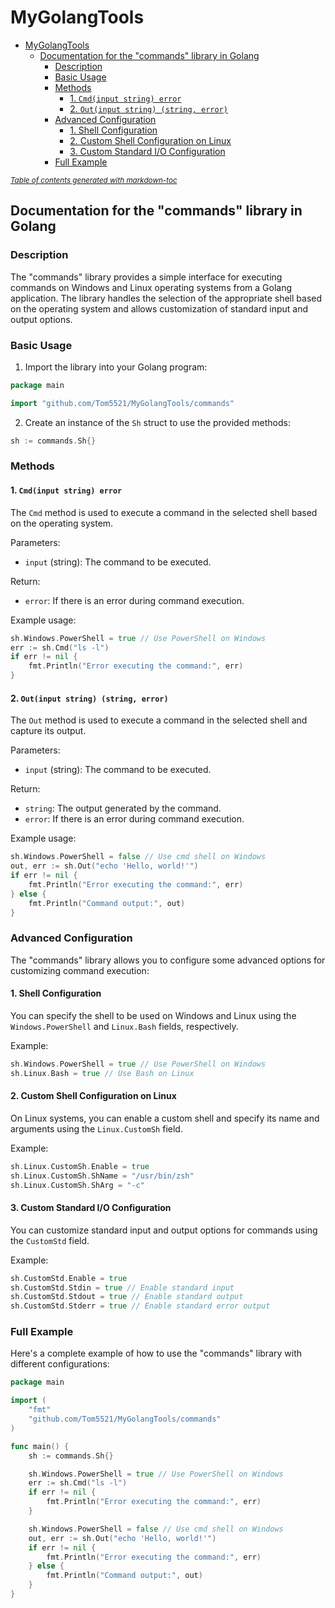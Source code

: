# MyGolangTools

- [MyGolangTools](#mygolangtools)
  * [Documentation for the "commands" library in Golang](#documentation-for-the--commands--library-in-golang)
    + [Description](#description)
    + [Basic Usage](#basic-usage)
    + [Methods](#methods)
      - [1. `Cmd(input string) error`](#1--cmd-input-string--error-)
      - [2. `Out(input string) (string, error)`](#2--out-input-string---string--error--)
    + [Advanced Configuration](#advanced-configuration)
      - [1. Shell Configuration](#1-shell-configuration)
      - [2. Custom Shell Configuration on Linux](#2-custom-shell-configuration-on-linux)
      - [3. Custom Standard I/O Configuration](#3-custom-standard-i-o-configuration)
    + [Full Example](#full-example)

<small><i><a href='http://ecotrust-canada.github.io/markdown-toc/'>Table of contents generated with markdown-toc</a></i></small>

## Documentation for the "commands" library in Golang



### Description

The "commands" library provides a simple interface for executing commands on Windows and Linux operating systems from a Golang application. The library handles the selection of the appropriate shell based on the operating system and allows customization of standard input and output options.

### Basic Usage

1. Import the library into your Golang program:

```go
package main

import "github.com/Tom5521/MyGolangTools/commands" 
```

2. Create an instance of the `Sh` struct to use the provided methods:

```go
sh := commands.Sh{}
```

### Methods

#### 1. `Cmd(input string) error`

The `Cmd` method is used to execute a command in the selected shell based on the operating system.

Parameters:
- `input` (string): The command to be executed.

Return:
- `error`: If there is an error during command execution.

Example usage:

```go
sh.Windows.PowerShell = true // Use PowerShell on Windows
err := sh.Cmd("ls -l")
if err != nil {
    fmt.Println("Error executing the command:", err)
}
```

#### 2. `Out(input string) (string, error)`

The `Out` method is used to execute a command in the selected shell and capture its output.

Parameters:
- `input` (string): The command to be executed.

Return:
- `string`: The output generated by the command.
- `error`: If there is an error during command execution.

Example usage:

```go
sh.Windows.PowerShell = false // Use cmd shell on Windows
out, err := sh.Out("echo 'Hello, world!'")
if err != nil {
    fmt.Println("Error executing the command:", err)
} else {
    fmt.Println("Command output:", out)
}
```

### Advanced Configuration

The "commands" library allows you to configure some advanced options for customizing command execution:

#### 1. Shell Configuration

You can specify the shell to be used on Windows and Linux using the `Windows.PowerShell` and `Linux.Bash` fields, respectively.

Example:

```go
sh.Windows.PowerShell = true // Use PowerShell on Windows
sh.Linux.Bash = true // Use Bash on Linux
```

#### 2. Custom Shell Configuration on Linux

On Linux systems, you can enable a custom shell and specify its name and arguments using the `Linux.CustomSh` field.

Example:

```go
sh.Linux.CustomSh.Enable = true
sh.Linux.CustomSh.ShName = "/usr/bin/zsh"
sh.Linux.CustomSh.ShArg = "-c"
```

#### 3. Custom Standard I/O Configuration

You can customize standard input and output options for commands using the `CustomStd` field.

Example:

```go
sh.CustomStd.Enable = true
sh.CustomStd.Stdin = true // Enable standard input
sh.CustomStd.Stdout = true // Enable standard output
sh.CustomStd.Stderr = true // Enable standard error output
```

### Full Example

Here's a complete example of how to use the "commands" library with different configurations:

```go
package main

import (
	"fmt"
    "github.com/Tom5521/MyGolangTools/commands"		
)

func main() {
	sh := commands.Sh{}

	sh.Windows.PowerShell = true // Use PowerShell on Windows
	err := sh.Cmd("ls -l")
	if err != nil {
		fmt.Println("Error executing the command:", err)
	}

	sh.Windows.PowerShell = false // Use cmd shell on Windows
	out, err := sh.Out("echo 'Hello, world!'")
	if err != nil {
		fmt.Println("Error executing the command:", err)
	} else {
		fmt.Println("Command output:", out)
	}
}
```

